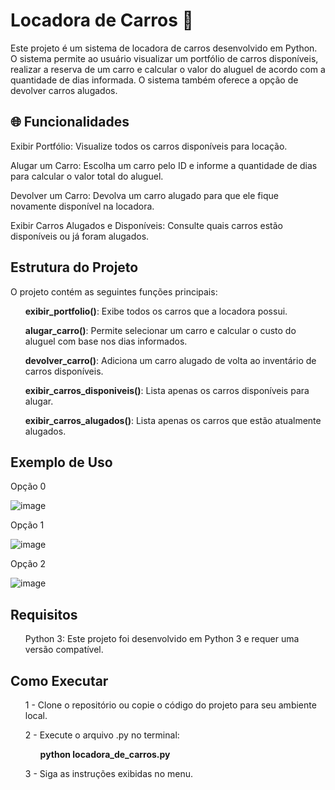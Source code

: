 <h1>Locadora de Carros 🚗</h1>
<p>Este projeto é um sistema de locadora de carros desenvolvido em Python. O sistema permite ao usuário visualizar um portfólio de carros disponíveis, realizar a reserva de um carro e calcular o valor do aluguel de acordo com a quantidade de dias informada. O sistema também oferece a opção de devolver carros alugados.</p>

<h2>🌐 Funcionalidades</h2>
<p>Exibir Portfólio: Visualize todos os carros disponíveis para locação.</p>
<p>Alugar um Carro: Escolha um carro pelo ID e informe a quantidade de dias para calcular o valor total do aluguel.</p>
<p>Devolver um Carro: Devolva um carro alugado para que ele fique novamente disponível na locadora.</p>
<p>Exibir Carros Alugados e Disponíveis: Consulte quais carros estão disponíveis ou já foram alugados.</p>

<h2>Estrutura do Projeto</h2>
<p>O projeto contém as seguintes funções principais: </p>
<ul><strong>exibir_portfolio()</strong>: Exibe todos os carros que a locadora possui.</ul>
<ul><strong>alugar_carro()</strong>: Permite selecionar um carro e calcular o custo do aluguel com base nos dias informados.</ul>
<ul><strong>devolver_carro()</strong>: Adiciona um carro alugado de volta ao inventário de carros disponíveis.</ul>
<ul><strong>exibir_carros_disponiveis()</strong>: Lista apenas os carros disponíveis para alugar.</ul>
<ul><strong>exibir_carros_alugados()</strong>: Lista apenas os carros que estão atualmente alugados.</ul>

<h2>Exemplo de Uso</h2>
<p>Opção 0</p>

![image](https://github.com/user-attachments/assets/41b1fcef-ec51-4694-a59d-e77d78168fab)

<p>Opção 1</p>

![image](https://github.com/user-attachments/assets/f6b3fd67-e4ab-4c6c-9c7f-9916ae3f9cd9)

<p>Opção 2</p>

![image](https://github.com/user-attachments/assets/68e87217-9520-4ed4-9a91-e69c43016d21)

<h2>Requisitos</h2>
<ul>Python 3: Este projeto foi desenvolvido em Python 3 e requer uma versão compatível.</ul>

<h2>Como Executar</h2>
<ul>1 - Clone o repositório ou copie o código do projeto para seu ambiente local.</ul>
<ul>2 - Execute o arquivo .py no terminal:
  <ul> <strong>python locadora_de_carros.py</strong> </ul>
</ul>
<ul>3 - Siga as instruções exibidas no menu.</ul>
